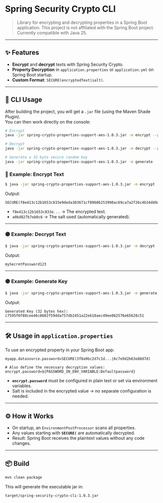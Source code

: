 # Spring Security Crypto CLI

> Library for encrypting and decrypting properties in a Spring Boot application. This project is not affiliated with the Spring Boot project. Currently compatible with Java 25.

---

## ✨ Features

- **Encrypt** and **decrypt** texts with Spring Security Crypto.
- **Property Decryption** in `application.properties` or `application.yml` on Spring Boot startup.
- **Custom Format**: `SECURE(encryptedText|salt)`.

---

## 🚀 CLI Usage

After building the project, you will get a `.jar` file (using the Maven Shade Plugin).  
You can then work directly on the console:

```bash
# Encrypt
java -jar spring-crypto-properties-support-aes-1.0.3.jar -m encrypt --password <password> --input <plainText>

# Decrypt
java -jar spring-crypto-properties-support-aes-1.0.3.jar -m decrypt --password <password> --input <SECURE(ciphertext|salt)>

# Generate a 32-byte secure random key
java -jar spring-crypto-properties-support-aes-1.0.3.jar -m generate
```

### 🔵 Example: Encrypt Text

```bash
$ java -jar spring-crypto-properties-support-aes-1.0.3.jar -m encrypt --input "mySecretPassword123" --password "c7595f6f88cee46c8602f59dda757db2451a22eb18aec49ee862576e65628c51"
```

Output:

```text
SECURE(f8e413c12b1653c833e9deda383671cf89686253990ac69ca7a2f26c4b34d49a44f8d61912a306497b0bbc97c7156226eeda9f|a0bd827b7eb0c6318fdcaaed195a594ebed69dcb2b81d6a908a22023ded4b4b1)
```

- `f8e413c12b1653c833e...` → The encrypted text.
- `a0bd827b7eb0c6` → The salt used (automatically generated).

---

### 🟣 Example: Decrypt Text

```bash
$ java -jar spring-crypto-properties-support-aes-1.0.3.jar -m decrypt --input "SECURE(f8e413c12b1653c833e9deda383671cf89686253990ac69ca7a2f26c4b34d49a44f8d61912a306497b0bbc97c7156226eeda9f|a0bd827b7eb0c6318fdcaaed195a594ebed69dcb2b81d6a908a22023ded4b4b1)" --password "c7595f6f88cee46c8602f59dda757db2451a22eb18aec49ee862576e65628c51"
```

Output:

```text
mySecretPassword123
```

---

### 🟣 Example: Generate Key

```bash
$ java -jar spring-crypto-properties-support-aes-1.0.3.jar -m generate
```

Output:

```text
Generated Key (32 bytes hex): c7595f6f88cee46c8602f59dda757db2451a22eb18aec49ee862576e65628c51
```

---

## 🛠 Usage in `application.properties`

To use an encrypted property in your Spring Boot app:

```properties
myapp.datasource.password=SECURE(3f8a9bc2d7c1d...|6c7e9d2b63e88d7d)

# Also define the necessary decryption values:
encrypt.password=${PASSWORD_IN_ENV_VARIABLE:Defaultpassword}
```

- **`encrypt.password`** must be configured in plain text or set via environment variables.
- Salt is included in the encrypted value → no separate configuration is needed.

---

## ⚙️ How it Works

- On startup, an `EnvironmentPostProcessor` scans all properties.
- Any values starting with **`SECURE(`** are automatically decrypted.
- Result: Spring Boot receives the plaintext values without any code changes.

---

## 📦 Build

```bash
mvn clean package
```

This will generate the executable jar in:

```bash
target/spring-security-crypto-cli-1.0.3.jar
```
